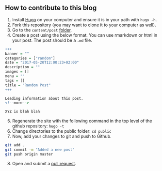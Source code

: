 ## How to contribute to this blog

1. Install [Hugo](https://gohugo.io/getting-started/installing/) on your computer and ensure it is in your path with `hugo -h`.
2. Fork this repository (you may want to clone it to your computer as well).
3. Go to the `content/post` [folder](https://github.com/ummc-bjc/blog/tree/master/content/post).
4. Create a post using the below format. You can use rmarkdown or html in your post. The post should be a `.md` file.

```r
+++
banner = ""
categories = ["random"]
date = "2017-05-20T12:00:23+02:00"
description = ""
images = []
menu = ""
tags = []
title = "Random Post"
+++

Leading information about this post.
<!--more-->

XYZ is blah blah
```

5. Regenerate the site with the following command in the top level of the github repository: `hugo -t`
6. Change directories to the public folder: `cd public`
7. Now, add your changes to git and push to Github.

```bash
git add .
git commit -m "Added a new post"
git push origin master
```
8. Open and submit a [pull request](https://github.com/ummc-bjc/blog/compare).
